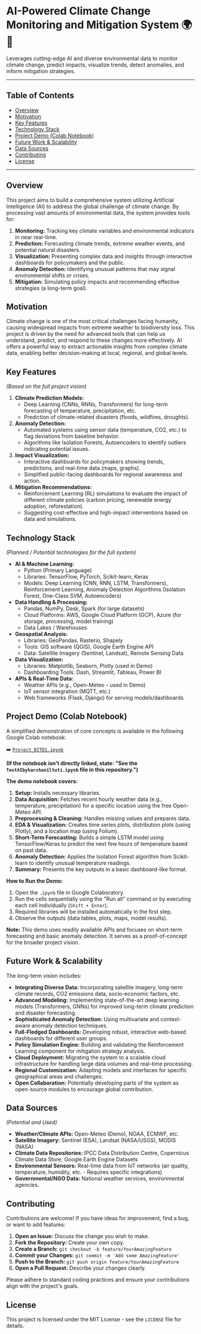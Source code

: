 # AI-Powered Climate Change Monitoring and Mitigation System 🌍🤖

Leverages cutting-edge AI and diverse environmental data to monitor climate change, predict impacts, visualize trends, detect anomalies, and inform mitigation strategies.

---

## Table of Contents

-   [Overview](#overview)
-   [Motivation](#motivation)
-   [Key Features](#key-features)
-   [Technology Stack](#technology-stack)
-   [Project Demo (Colab Notebook)](#project-demo-colab-notebook)
-   [Future Work & Scalability](#future-work--scalability)
-   [Data Sources](#data-sources)
-   [Contributing](#contributing)
-   [License](#license)

---

## Overview

This project aims to build a comprehensive system utilizing Artificial Intelligence (AI) to address the global challenge of climate change. By processing vast amounts of environmental data, the system provides tools for:

1.  **Monitoring:** Tracking key climate variables and environmental indicators in near real-time.
2.  **Prediction:** Forecasting climate trends, extreme weather events, and potential natural disasters.
3.  **Visualization:** Presenting complex data and insights through interactive dashboards for policymakers and the public.
4.  **Anomaly Detection:** Identifying unusual patterns that may signal environmental shifts or crises.
5.  **Mitigation:** Simulating policy impacts and recommending effective strategies (a long-term goal).

## Motivation

Climate change is one of the most critical challenges facing humanity, causing widespread impacts from extreme weather to biodiversity loss. This project is driven by the need for advanced tools that can help us understand, predict, and respond to these changes more effectively. AI offers a powerful way to extract actionable insights from complex climate data, enabling better decision-making at local, regional, and global levels.

## Key Features

*(Based on the full project vision)*

1.  **Climate Prediction Models:**
    *   Deep Learning (CNNs, RNNs, Transformers) for long-term forecasting of temperature, precipitation, etc.
    *   Prediction of climate-related disasters (floods, wildfires, droughts).
2.  **Anomaly Detection:**
    *   Automated systems using sensor data (temperature, CO2, etc.) to flag deviations from baseline behavior.
    *   Algorithms like Isolation Forests, Autoencoders to identify outliers indicating potential issues.
3.  **Impact Visualization:**
    *   Interactive dashboards for policymakers showing trends, predictions, and real-time data (maps, graphs).
    *   Simplified public-facing dashboards for regional awareness and action.
4.  **Mitigation Recommendations:**
    *   Reinforcement Learning (RL) simulations to evaluate the impact of different climate policies (carbon pricing, renewable energy adoption, reforestation).
    *   Suggesting cost-effective and high-impact interventions based on data and simulations.

## Technology Stack

*(Planned / Potential technologies for the full system)*

*   **AI & Machine Learning:**
    *   Python (Primary Language)
    *   Libraries: TensorFlow, PyTorch, Scikit-learn, Keras
    *   Models: Deep Learning (CNN, RNN, LSTM, Transformers), Reinforcement Learning, Anomaly Detection Algorithms (Isolation Forest, One-Class SVM, Autoencoders)
*   **Data Handling & Processing:**
    *   Pandas, NumPy, Dask, Spark (for large datasets)
    *   Cloud Platforms: AWS, Google Cloud Platform (GCP), Azure (for storage, processing, model training)
    *   Data Lakes / Warehouses
*   **Geospatial Analysis:**
    *   Libraries: GeoPandas, Rasterio, Shapely
    *   Tools: GIS software (QGIS), Google Earth Engine API
    *   Data: Satellite Imagery (Sentinel, Landsat), Remote Sensing Data
*   **Data Visualization:**
    *   Libraries: Matplotlib, Seaborn, Plotly (used in Demo)
    *   Dashboarding Tools: Dash, Streamlit, Tableau, Power BI
*   **APIs & Real-Time Data:**
    *   Weather APIs (e.g., Open-Meteo - used in Demo)
    *   IoT sensor integration (MQTT, etc.)
    *   Web frameworks (Flask, Django) for serving models/dashboards

## Project Demo (Colab Notebook)

A simplified demonstration of core concepts is available in the following Google Colab notebook:

➡️ [`Project_BITD1.ipynb`](https://colab.research.google.com/drive/1PMHU1QkApckMZ8CeI7I63I0B8YYrZao_?usp=sharing)

**(If the notebook isn't directly linked, state: "See the `TestAIbyharshaniltuti.ipynb` file in this repository.")**

**The demo notebook covers:**

1.  **Setup:** Installs necessary libraries.
2.  **Data Acquisition:** Fetches recent hourly weather data (e.g., temperature, precipitation) for a specific location using the free Open-Meteo API.
3.  **Preprocessing & Cleaning:** Handles missing values and prepares data.
4.  **EDA & Visualization:** Creates time series plots, distribution plots (using Plotly), and a location map (using Folium).
5.  **Short-Term Forecasting:** Builds a simple LSTM model using TensorFlow/Keras to predict the next few hours of temperature based on past data.
6.  **Anomaly Detection:** Applies the Isolation Forest algorithm from Scikit-learn to identify unusual temperature readings.
7.  **Summary:** Presents the key outputs in a basic dashboard-like format.

**How to Run the Demo:**

1.  Open the `.ipynb` file in Google Colaboratory.
2.  Run the cells sequentially using the "Run all" command or by executing each cell individually (`Shift + Enter`).
3.  Required libraries will be installed automatically in the first step.
4.  Observe the outputs (data tables, plots, maps, model results).

**Note:** This demo uses readily available APIs and focuses on short-term forecasting and basic anomaly detection. It serves as a proof-of-concept for the broader project vision.

## Future Work & Scalability

The long-term vision includes:

*   **Integrating Diverse Data:** Incorporating satellite imagery, long-term climate records, CO2 emissions data, socio-economic factors, etc.
*   **Advanced Modeling:** Implementing state-of-the-art deep learning models (Transformers, GNNs) for improved long-term climate prediction and disaster forecasting.
*   **Sophisticated Anomaly Detection:** Using multivariate and context-aware anomaly detection techniques.
*   **Full-Fledged Dashboards:** Developing robust, interactive web-based dashboards for different user groups.
*   **Policy Simulation Engine:** Building and validating the Reinforcement Learning component for mitigation strategy analysis.
*   **Cloud Deployment:** Migrating the system to a scalable cloud infrastructure for handling large data volumes and real-time processing.
*   **Regional Customization:** Adapting models and interfaces for specific geographical areas and challenges.
*   **Open Collaboration:** Potentially developing parts of the system as open-source modules to encourage global contribution.

## Data Sources

*(Potential and Used)*

*   **Weather/Climate APIs:** Open-Meteo (Demo), NOAA, ECMWF, etc.
*   **Satellite Imagery:** Sentinel (ESA), Landsat (NASA/USGS), MODIS (NASA)
*   **Climate Data Repositories:** IPCC Data Distribution Centre, Copernicus Climate Data Store, Google Earth Engine Datasets
*   **Environmental Sensors:** Real-time data from IoT networks (air quality, temperature, humidity, etc. - Requires specific integrations)
*   **Governmental/NGO Data:** National weather services, environmental agencies.

## Contributing

Contributions are welcome! If you have ideas for improvement, find a bug, or want to add features:

1.  **Open an Issue:** Discuss the change you wish to make.
2.  **Fork the Repository:** Create your own copy.
3.  **Create a Branch:** `git checkout -b feature/YourAmazingFeature`
4.  **Commit your Changes:** `git commit -m 'Add some AmazingFeature'`
5.  **Push to the Branch:** `git push origin feature/YourAmazingFeature`
6.  **Open a Pull Request:** Describe your changes clearly.

Please adhere to standard coding practices and ensure your contributions align with the project's goals.

## License

This project is licensed under the MIT License - see the `LICENSE` file for details.



